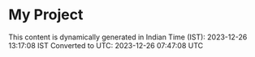 # My Project

This content is dynamically generated in Indian Time (IST): 2023-12-26 13:17:08 IST
Converted to UTC: 2023-12-26 07:47:08 UTC
